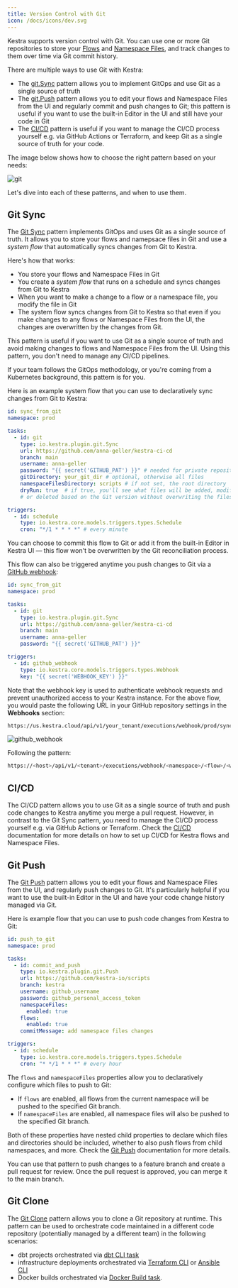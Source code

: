 ```yaml
---
title: Version Control with Git
icon: /docs/icons/dev.svg
---
```


Kestra supports version control with Git. You can use one or more Git repositories to store your [Flows](../06.workflow-components/02.flow.md) and [Namespace Files](./03.namespace-files.md), and track changes to them over time via Git commit history.

There are multiple ways to use Git with Kestra:
- The [git.Sync](https://kestra.io/plugins/plugin-git/tasks/io.kestra.plugin.git.sync) pattern allows you to implement GitOps and use Git as a single source of truth
- The [git.Push](https://kestra.io/plugins/plugin-git/tasks/io.kestra.plugin.git.push) pattern allows you to edit your flows and Namespace Files from the UI and regularly commit and push changes to Git; this pattern is useful if you want to use the built-in Editor in the UI and still have your code in Git
- The [CI/CD](./cicd/index.md) pattern is useful if you want to manage the CI/CD process yourself e.g. via GitHub Actions or Terraform, and keep Git as a single source of truth for your code.

The image below shows how to choose the right pattern based on your needs:

![git](/docs/developer-guide/git/git.png)

Let's dive into each of these patterns, and when to use them.

## Git Sync

The [Git Sync](https://kestra.io/plugins/plugin-git/tasks/io.kestra.plugin.git.sync) pattern implements GitOps and uses Git as a single source of truth. It allows you to store your flows and namepsace files in Git and use a _system flow_ that automatically syncs changes from Git to Kestra.

Here's how that works:
- You store your flows and Namespace Files in Git
- You create a _system flow_ that runs on a schedule and syncs changes from Git to Kestra
- When you want to make a change to a flow or a namespace file, you modify the file in Git
- The system flow syncs changes from Git to Kestra so that even if you make changes to any flows or Namespace Files from the UI, the changes are overwritten by the changes from Git.

This pattern is useful if you want to use Git as a single source of truth and avoid making changes to flows and Namespace Files from the UI. Using this pattern, you don't need to manage any CI/CD pipelines.

If your team follows the GitOps methodology, or you're coming from a Kubernetes background, this pattern is for you.

Here is an example system flow that you can use to declaratively sync changes from Git to Kestra:

```yaml
id: sync_from_git
namespace: prod

tasks:
  - id: git
    type: io.kestra.plugin.git.Sync
    url: https://github.com/anna-geller/kestra-ci-cd
    branch: main
    username: anna-geller
    password: "{{ secret('GITHUB_PAT') }}" # needed for private repositories
    gitDirectory: your_git_dir # optional, otherwise all files
    namespaceFilesDirectory: scripts # if not set, the root directory
    dryRun: true  # if true, you'll see what files will be added, modified
    # or deleted based on the Git version without overwriting the files yet

triggers:
  - id: schedule
    type: io.kestra.core.models.triggers.types.Schedule
    cron: "*/1 * * * *" # every minute
```

You can choose to commit this flow to Git or add it from the built-in Editor in Kestra UI — this flow won't be overwritten by the Git reconciliation process.

This flow can also be triggered anytime you push changes to Git via a [GitHub webhook](../06.workflow-components/05.triggers/webhook-trigger.md):

```yaml
id: sync_from_git
namespace: prod

tasks:
  - id: git
    type: io.kestra.plugin.git.Sync
    url: https://github.com/anna-geller/kestra-ci-cd
    branch: main
    username: anna-geller
    password: "{{ secret('GITHUB_PAT') }}"

triggers:
  - id: github_webhook
    type: io.kestra.core.models.triggers.types.Webhook
    key: "{{ secret('WEBHOOK_KEY') }}"
```

Note that the webhook key is used to authenticate webhook requests and prevent unauthorized access to your Kestra instance. For the above flow, you would paste the following URL in your GitHub repository settings in the **Webhooks** section:

```bash
https://us.kestra.cloud/api/v1/your_tenant/executions/webhook/prod/sync_from_git/your_secret_key
```

![github_webhook](/docs/developer-guide/git/github_webhook.png)

Following the pattern:

```bash
https://<host>/api/v1/<tenant>/executions/webhook/<namespace>/<flow>/<webhook_key>
```

## CI/CD

The CI/CD pattern allows you to use Git as a single source of truth and push code changes to Kestra anytime you merge a pull request. However, in contrast to the Git Sync pattern, you need to manage the CI/CD process yourself e.g. via GitHub Actions or Terraform. Check the [CI/CD](./cicd/index.md) documentation for more details on how to set up CI/CD for Kestra flows and Namespace Files.

## Git Push

The [Git Push](https://kestra.io/plugins/plugin-git/tasks/io.kestra.plugin.git.push) pattern allows you to edit your flows and Namespace Files from the UI, and regularly push changes to Git. It's particularly helpful if you want to use the built-in Editor in the UI and have your code change history managed via Git.

Here is example flow that you can use to push code changes from Kestra to Git:

```yaml
id: push_to_git
namespace: prod

tasks:
  - id: commit_and_push
    type: io.kestra.plugin.git.Push
    url: https://github.com/kestra-io/scripts
    branch: kestra
    username: github_username
    password: github_personal_access_token
    namespaceFiles:
      enabled: true
    flows:
      enabled: true
    commitMessage: add namespace files changes

triggers:
  - id: schedule
    type: io.kestra.core.models.triggers.types.Schedule
    cron: "* */1 * * *" # every hour
```

The `flows` and `namespaceFiles` properties allow you to declaratively configure which files to push to Git:
- If `flows` are enabled, all flows from the current namespace will be pushed to the specified Git branch.
- If `namespaceFiles` are enabled, all namespace files will also be pushed to the specified Git branch.

Both of these properties have nested child properties to declare which files and directories should be included, whether to also push flows from child namespaces, and more. Check the [Git Push](https://kestra.io/plugins/plugin-git/tasks/io.kestra.plugin.git.push) documentation for more details.

You can use that pattern to push changes to a feature branch and create a pull request for review. Once the pull request is approved, you can merge it to the main branch.


## Git Clone

The [Git Clone](https://kestra.io/plugins/plugin-git/tasks/io.kestra.plugin.git.clone) pattern allows you to clone a Git repository at runtime. This pattern can be used to orchestrate code maintained in a different code repository (potentially managed by a different team) in the following scenarios:
- dbt projects orchestrated via [dbt CLI task](https://kestra.io/plugins/plugin-dbt/tasks/cli/io.kestra.plugin.dbt.cli.dbtcli)
- infrastructure deployments orchestrated via [Terraform CLI](https://kestra.io/plugins/plugin-terraform/tasks/cli/io.kestra.plugin.terraform.cli.terraformcli) or [Ansible CLI](https://kestra.io/plugins/plugin-ansible/tasks/cli/io.kestra.plugin.ansible.cli.ansiblecli)
- Docker builds orchestrated via [Docker Build task](https://kestra.io/plugins/plugin-docker/tasks/io.kestra.plugin.docker.build).

